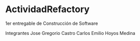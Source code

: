 # ActividadRefactory
1er entregable de Construcción de Software

Integrantes 
Jose Gregorio Castro
Carlos Emilio Hoyos Medina
